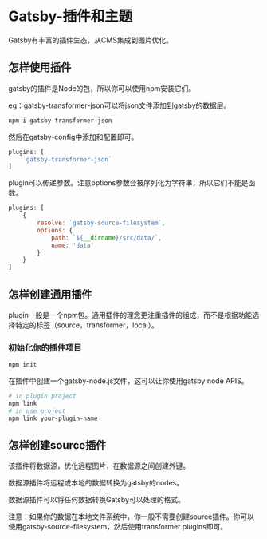 # Gatsby-插件和主题

Gatsby有丰富的插件生态，从CMS集成到图片优化。

## 怎样使用插件

gatsby的插件是Node的包，所以你可以使用npm安装它们。

eg：gatsby-transformer-json可以将json文件添加到gatsby的数据层。

```js
npm i gatsby-transformer-json
```

然后在gatsby-config中添加和配置即可。

```js
plugins: [
    `gatsby-transformer-json`
]
```

plugin可以传递参数。注意options参数会被序列化为字符串，所以它们不能是函数。

```js
plugins: [
    {
        resolve: `gatsby-source-filesystem`,
        options: {
            path: `${__dirname}/src/data/`,
            name: 'data'
        }
    }
]
```

## 怎样创建通用插件

plugin一般是一个npm包。通用插件的理念更注重插件的组成，而不是根据功能选择特定的标签（source，transformer，local）。

### 初始化你的插件项目

```bash
npm init
```

在插件中创建一个gatsby-node.js文件，这可以让你使用gatsby node APIS。

```bash
# in plugin project
npm link
# in use project
npm link your-plugin-name
```

## 怎样创建source插件

该插件将数据源，优化远程图片，在数据源之间创建外键。

数据源插件将远程或本地的数据转换为gatsby的nodes。

数据源插件可以将任何数据转换Gatsby可以处理的格式。

注意：如果你的数据在本地文件系统中，你一般不需要创建source插件。你可以使用gatsby-source-filesystem，然后使用transformer plugins即可。

